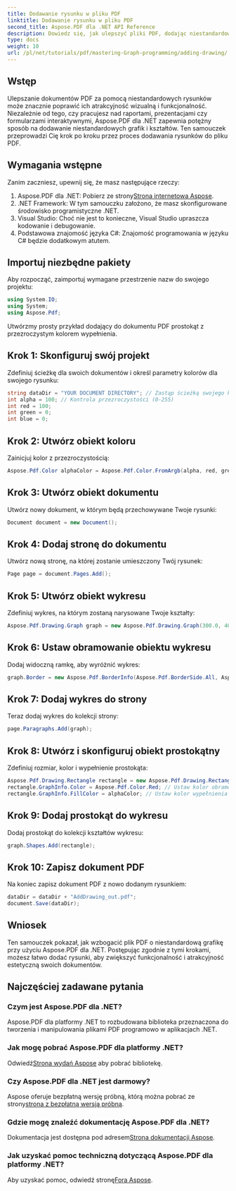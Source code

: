 ```yaml
---
title: Dodawanie rysunku w pliku PDF
linktitle: Dodawanie rysunku w pliku PDF
second_title: Aspose.PDF dla .NET API Reference
description: Dowiedz się, jak ulepszyć pliki PDF, dodając niestandardowe rysunki za pomocą Aspose.PDF dla .NET. Ten samouczek krok po kroku obejmuje wszystko, od konfiguracji projektu po tworzenie grafiki.
type: docs
weight: 10
url: /pl/net/tutorials/pdf/mastering-Graph-programming/adding-drawing/
---
```

## Wstęp

Ulepszanie dokumentów PDF za pomocą niestandardowych rysunków może znacznie poprawić ich atrakcyjność wizualną i funkcjonalność. Niezależnie od tego, czy pracujesz nad raportami, prezentacjami czy formularzami interaktywnymi, Aspose.PDF dla .NET zapewnia potężny sposób na dodawanie niestandardowych grafik i kształtów. Ten samouczek przeprowadzi Cię krok po kroku przez proces dodawania rysunków do pliku PDF.

## Wymagania wstępne

Zanim zaczniesz, upewnij się, że masz następujące rzeczy:

1.  Aspose.PDF dla .NET: Pobierz ze strony[Strona internetowa Aspose](https://releases.aspose.com/pdf/net/).
2. .NET Framework: W tym samouczku założono, że masz skonfigurowane środowisko programistyczne .NET.
3. Visual Studio: Choć nie jest to konieczne, Visual Studio upraszcza kodowanie i debugowanie.
4. Podstawowa znajomość języka C#: Znajomość programowania w języku C# będzie dodatkowym atutem.

## Importuj niezbędne pakiety

Aby rozpocząć, zaimportuj wymagane przestrzenie nazw do swojego projektu:

```csharp
using System.IO;
using System;
using Aspose.Pdf;
```

Utwórzmy prosty przykład dodający do dokumentu PDF prostokąt z przezroczystym kolorem wypełnienia.

## Krok 1: Skonfiguruj swój projekt

Zdefiniuj ścieżkę dla swoich dokumentów i określ parametry kolorów dla swojego rysunku:

```csharp
string dataDir = "YOUR DOCUMENT DIRECTORY"; // Zastąp ścieżką swojego katalogu
int alpha = 100; // Kontrola przezroczystości (0-255)
int red = 100;
int green = 0;
int blue = 0;
```

## Krok 2: Utwórz obiekt koloru

Zainicjuj kolor z przezroczystością:

```csharp
Aspose.Pdf.Color alphaColor = Aspose.Pdf.Color.FromArgb(alpha, red, green, blue);
```

## Krok 3: Utwórz obiekt dokumentu

Utwórz nowy dokument, w którym będą przechowywane Twoje rysunki:

```csharp
Document document = new Document();
```

## Krok 4: Dodaj stronę do dokumentu

Utwórz nową stronę, na której zostanie umieszczony Twój rysunek:

```csharp
Page page = document.Pages.Add();
```

## Krok 5: Utwórz obiekt wykresu

Zdefiniuj wykres, na którym zostaną narysowane Twoje kształty:

```csharp
Aspose.Pdf.Drawing.Graph graph = new Aspose.Pdf.Drawing.Graph(300.0, 400.0);
```

## Krok 6: Ustaw obramowanie obiektu wykresu

Dodaj widoczną ramkę, aby wyróżnić wykres:

```csharp
graph.Border = new Aspose.Pdf.BorderInfo(Aspose.Pdf.BorderSide.All, Aspose.Pdf.Color.Black);
```

## Krok 7: Dodaj wykres do strony

Teraz dodaj wykres do kolekcji strony:

```csharp
page.Paragraphs.Add(graph);
```

## Krok 8: Utwórz i skonfiguruj obiekt prostokątny

Zdefiniuj rozmiar, kolor i wypełnienie prostokąta:

```csharp
Aspose.Pdf.Drawing.Rectangle rectangle = new Aspose.Pdf.Drawing.Rectangle(0, 0, 100, 50);
rectangle.GraphInfo.Color = Aspose.Pdf.Color.Red; // Ustaw kolor obramowania
rectangle.GraphInfo.FillColor = alphaColor; // Ustaw kolor wypełnienia z przezroczystością
```

## Krok 9: Dodaj prostokąt do wykresu

Dodaj prostokąt do kolekcji kształtów wykresu:

```csharp
graph.Shapes.Add(rectangle);
```

## Krok 10: Zapisz dokument PDF

Na koniec zapisz dokument PDF z nowo dodanym rysunkiem:

```csharp
dataDir = dataDir + "AddDrawing_out.pdf";
document.Save(dataDir);
```

## Wniosek

Ten samouczek pokazał, jak wzbogacić plik PDF o niestandardową grafikę przy użyciu Aspose.PDF dla .NET. Postępując zgodnie z tymi krokami, możesz łatwo dodać rysunki, aby zwiększyć funkcjonalność i atrakcyjność estetyczną swoich dokumentów.

## Najczęściej zadawane pytania

### Czym jest Aspose.PDF dla .NET?

Aspose.PDF dla platformy .NET to rozbudowana biblioteka przeznaczona do tworzenia i manipulowania plikami PDF programowo w aplikacjach .NET.

### Jak mogę pobrać Aspose.PDF dla platformy .NET?

 Odwiedź[Strona wydań Aspose](https://releases.aspose.com/pdf/net/) aby pobrać bibliotekę.

### Czy Aspose.PDF dla .NET jest darmowy?

 Aspose oferuje bezpłatną wersję próbną, którą można pobrać ze strony[strona z bezpłatną wersją próbną](https://releases.aspose.com/).

### Gdzie mogę znaleźć dokumentację Aspose.PDF dla .NET?

 Dokumentacja jest dostępna pod adresem[Strona dokumentacji Aspose](https://reference.aspose.com/pdf/net/).

### Jak uzyskać pomoc techniczną dotyczącą Aspose.PDF dla platformy .NET?

 Aby uzyskać pomoc, odwiedź stronę[Fora Aspose](https://forum.aspose.com/c/pdf/10).